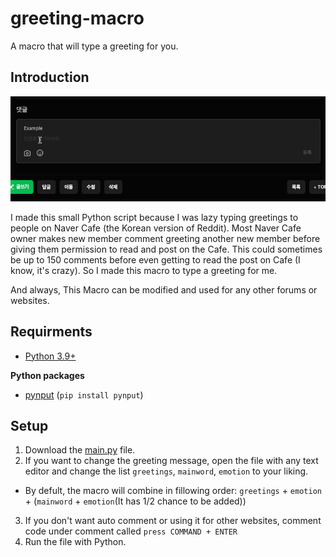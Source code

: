 # greeting-macro
A macro that will type a greeting for you.

## Introduction
<p align="left">
    <img src="media/introduction.gif">
</p>


I made this small Python script because I was lazy typing greetings to people on Naver Cafe (the Korean version of Reddit).
Most Naver Cafe owner makes new member comment greeting another new member before giving them permission to read and post on the Cafe.
This could sometimes be up to 150 comments before even getting to read the post on Cafe (I know, it's crazy). So I made this macro to type a greeting for me.

And always, This Macro can be modified and used for any other forums or websites.
## Requirments
* [Python 3.9+](https://www.python.org/downloads/)

**Python packages**

* [pynput](https://pypi.org/project/pynput/) (`pip install pynput`)

## Setup
1. Download the [main.py](https://github.com/SuhJae/greeting-macro/blob/main/main.py) file.
2. If you want to change the greeting message, open the file with any text editor and change the list `greetings`, `mainword`, `emotion` to your liking.
* By defult, the macro will combine in fillowing order: `greetings` + `emotion` + (`mainword` + `emotion`(It has 1/2 chance to be added))
3. If you don't want auto comment or using it for other websites, comment code under comment called `press COMMAND + ENTER`
4. Run the file with Python.
